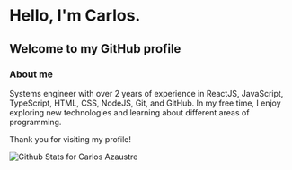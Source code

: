# Hello, I'm Carlos. 

## Welcome to my GitHub profile

### About me

Systems engineer with over 2 years of experience in ReactJS, JavaScript, TypeScript, HTML, CSS, NodeJS, Git, and GitHub. In my free time, I enjoy exploring new technologies and learning about different areas of programming. 

Thank you for visiting my profile!

![Github Stats for Carlos Azaustre](https://github-readme-stats.vercel.app/api?username=carlosqdev&show_icons=true&hide_border=true&title_color=252b43&icon_color=252b43&bg_color=f0f3fa)
